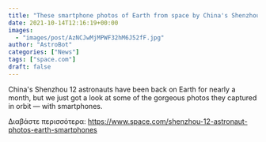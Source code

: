 ```yaml
---
title: "These smartphone photos of Earth from space by China's Shenzhou 12 astronauts are just gorgeous"
date: 2021-10-14T12:16:19+00:00
images:
  - "images/post/AzNCJwMjMPWF32hM6J52fF.jpg"
author: "AstroBot"
categories: ["News"]
tags: ["space.com"]
draft: false
---
```


China's Shenzhou 12 astronauts have been back on Earth for nearly a month, but we just got a look at some of the gorgeous photos they captured in orbit — with smartphones. 

Διαβάστε περισσότερα: https://www.space.com/shenzhou-12-astronaut-photos-earth-smartphones
